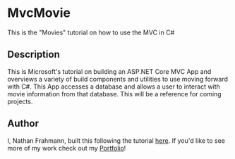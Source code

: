 # MvcMovie
 This is the "Movies" tutorial on how to use the MVC in C#

 ## Description
 This is Microsoft's tutorial on building an ASP.NET Core MVC App and overviews a variety of build components and utilities to use moving forward with C#. This App accesses a database and allows a user to interact with movie information from that database. This will be a reference for coming projects.

 ## Author
 I, Nathan Frahmann, built this following the tutorial [here](//docs.microsoft.com/en-us/aspnet/core/tutorials/first-mvc-app/?view=aspnetcore-3.1). If you'd like to see more of my work check out my [Portfolio](//dragon-nates-site.netlify.app)!
